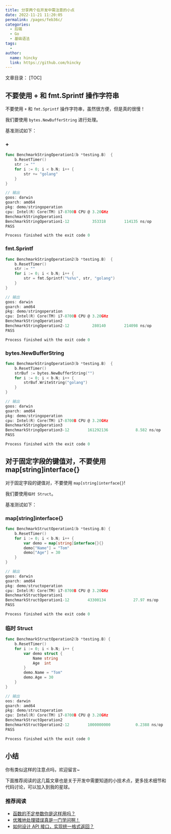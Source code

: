 ```yaml
---
title: 分享两个在开发中需注意的小点
date: 2022-11-21 11:20:05
permalink: /pages/feb36c/
categories:
  - 后端
  - Go
  - 基础语法
tags:
  - 
author: 
  name: hincky
  link: https://github.com/hincky
---
```

文章目录：
[TOC]

## 不要使用 + 和 fmt.Sprintf 操作字符串

不要使用 `+` 和 `fmt.Sprintf` 操作字符串，虽然很方便，但是真的很慢！

我们要使用 `bytes.NewBufferString` 进行处理。

基准测试如下：

### +

```go
func BenchmarkStringOperation1(b *testing.B)  {
	b.ResetTimer()
	str := ""
	for i := 0; i < b.N; i++ {
		str += "golang"
	}
}

// 输出
goos: darwin
goarch: amd64
pkg: demo/stringoperation
cpu: Intel(R) Core(TM) i7-8700B CPU @ 3.20GHz
BenchmarkStringOperation1
BenchmarkStringOperation1-12    	  353318	    114135 ns/op
PASS

Process finished with the exit code 0
```

### fmt.Sprintf

```go
func BenchmarkStringOperation2(b *testing.B)  {
	b.ResetTimer()
	str := ""
	for i := 0; i < b.N; i++ {
		str = fmt.Sprintf("%s%s", str, "golang")
	}
}

// 输出
goos: darwin
goarch: amd64
pkg: demo/stringoperation
cpu: Intel(R) Core(TM) i7-8700B CPU @ 3.20GHz
BenchmarkStringOperation2
BenchmarkStringOperation2-12    	  280140	    214098 ns/op
PASS

Process finished with the exit code 0
```

### bytes.NewBufferString

```go
func BenchmarkStringOperation3(b *testing.B)  {
	b.ResetTimer()
	strBuf := bytes.NewBufferString("")
	for i := 0; i < b.N; i++ {
		strBuf.WriteString("golang")
	}
}

// 输出
goos: darwin
goarch: amd64
pkg: demo/stringoperation
cpu: Intel(R) Core(TM) i7-8700B CPU @ 3.20GHz
BenchmarkStringOperation3
BenchmarkStringOperation3-12    	161292136	         8.582 ns/op
PASS

Process finished with the exit code 0
```
## 对于固定字段的键值对，不要使用 map[string]interface{}

对于固定字段的键值对，不要使用 `map[string]interface{}`!

我们要使用`临时 Struct`。

基准测试如下：

### map[string]interface{}

```go
func BenchmarkStructOperation1(b *testing.B) {
	b.ResetTimer()
	for i := 0; i < b.N; i++ {
		var demo = map[string]interface{}{}
		demo["Name"] = "Tom"
		demo["Age"] = 30
	}
}

// 输出
goos: darwin
goarch: amd64
pkg: demo/structoperation
cpu: Intel(R) Core(TM) i7-8700B CPU @ 3.20GHz
BenchmarkStructOperation1
BenchmarkStructOperation1-12    	43300134	        27.97 ns/op
PASS

Process finished with the exit code 0
```

### 临时 Struct

```go
func BenchmarkStructOperation2(b *testing.B) {
	b.ResetTimer()
	for i := 0; i < b.N; i++ {
		var demo struct {
			Name string
			Age  int
		}
		demo.Name = "Tom"
		demo.Age = 30
	}
}

// 输出
oos: darwin
goarch: amd64
pkg: demo/structoperation
cpu: Intel(R) Core(TM) i7-8700B CPU @ 3.20GHz
BenchmarkStructOperation2
BenchmarkStructOperation2-12    	1000000000	         0.2388 ns/op
PASS

Process finished with the exit code 0
```

## 小结

你有类似这样的注意点吗，欢迎留言~ 

下面推荐阅读的这几篇文章也是关于开发中需要知道的小技术点，更多技术细节和代码讨论，可以加入到我的星球。

### 推荐阅读

- [函数的不定参数你是这样用吗？](https://mp.weixin.qq.com/s/jvSbZ0_g_EFqaR2TmjjO8w)
- [优雅地处理错误真是一门学问啊！](https://mp.weixin.qq.com/s/W_LsZtnjGIKQ-LB6EkRgBA)
- [如何设计 API 接口，实现统一格式返回？](https://mp.weixin.qq.com/s/6c6uapjIzJC9wmjUFyZuZA)
